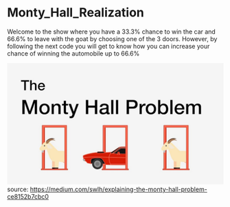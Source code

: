 # Monty_Hall_Realization
Welcome to the show where you have a 33.3% chance to win the car and 66.6% to leave with the goat by choosing one of the 3 doors. However, by following the next code you will get to know how you can increase your chance of winning the automobile up to 66.6%

![alt text](https://github.com/Islambekkurakbay/Monty_Hall_Realization/blob/main/monty_hall.png?raw=true)
<it>source:</it> https://medium.com/swlh/explaining-the-monty-hall-problem-ce8152b7cbc0
